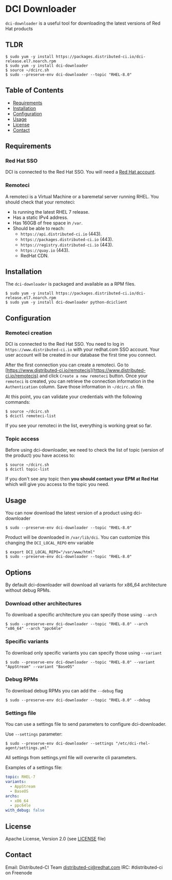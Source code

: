 # DCI Downloader

`dci-downloader` is a useful tool for downloading the latest versions of Red Hat products

## TLDR

```console
$ sudo yum -y install https://packages.distributed-ci.io/dci-release.el7.noarch.rpm
$ sudo yum -y install dci-downloader
$ source ~/dcirc.sh
$ sudo --preserve-env dci-downloader --topic "RHEL-8.0"
```

## Table of Contents

- [Requirements](#requirements)
- [Installation](#installation)
- [Configuration](#configuration)
- [Usage](#usage)
- [License](#license)
- [Contact](#contact)

## Requirements

### Red Hat SSO

DCI is connected to the Red Hat SSO. You will need a [Red Hat account](https://access.redhat.com/).

### Remoteci

A remoteci is a Virtual Machine or a baremetal server running RHEL.
You should check that your remoteci:

- Is running the latest RHEL 7 release.
- Has a static IPv4 address.
- Has 160GB of free space in `/var`.
- Should be able to reach:
  - `https://api.distributed-ci.io` (443).
  - `https://packages.distributed-ci.io` (443).
  - `https://registry.distributed-ci.io` (443).
  - `https://quay.io` (443).
  - RedHat CDN.

## Installation

The `dci-downloader` is packaged and available as a RPM files.

```console
$ sudo yum -y install https://packages.distributed-ci.io/dci-release.el7.noarch.rpm
$ sudo yum -y install dci-downloader python-dciclient
```

## Configuration

### Remoteci creation

DCI is connected to the Red Hat SSO. You need to log in `https://www.distributed-ci.io` with your redhat.com SSO account. Your user account will be created in our database the first time you connect.

After the first connection you can create a remoteci. Go to [https://www.distributed-ci.io/remotecis](https://www.distributed-ci.io/remotecis) and click `Create a new remoteci` button. Once your `remoteci` is created, you can retrieve the connection information in the `Authentication` column. Save those information in `~/dcirc.sh` file.

At this point, you can validate your credentials with the following commands:

```console
$ source ~/dcirc.sh
$ dcictl remoteci-list
```

If you see your remoteci in the list, everything is working great so far.

### Topic access

Before using dci-downloader, we need to check the list of topic (version of the product) you have access to:

```console
$ source ~/dcirc.sh
$ dcictl topic-list
```

If you don't see any topic then **you should contact your EPM at Red Hat** which will give you access to the topic you need.

## Usage

You can now download the latest version of a product using dci-downloader

```console
$ sudo --preserve-env dci-downloader --topic "RHEL-8.0"
```

Product will be downloaded in `/var/lib/dci`. You can customize this changing the `DCI_LOCAL_REPO` env variable

```console
$ export DCI_LOCAL_REPO="/var/www/html"
$ sudo --preserve-env dci-downloader --topic "RHEL-8.0"
```

## Options

By default dci-downloader will download all variants for x86_64 architecture without debug RPMs.


### Download other architectures

To download a specific architecture you can specify those using `--arch`

```console
$ sudo --preserve-env dci-downloader --topic "RHEL-8.0" --arch "x86_64" --arch "ppc64le"
```

### Specific variants

To download only specific variants you can specify those using `--variant`

```console
$ sudo --preserve-env dci-downloader --topic "RHEL-8.0" --variant "AppStream" --variant "BaseOS"
```

### Debug RPMs

To download debug RPMs you can add the `--debug` flag

```console
$ sudo --preserve-env dci-downloader --topic "RHEL-8.0" --debug
```

### Settings file

You can use a settings file to send parameters to configure dci-downloader.

Use `--settings` parameter:

```console
$ sudo --preserve-env dci-downloader --settings "/etc/dci-rhel-agent/settings.yml"
```

All settings from settings.yml file will overwrite cli parameters.

Examples of a settings file:

```yaml
topic: RHEL-7
variants:
  - AppStream
  - BaseOS
archs:
  - x86_64
  - ppc64le
with_debug: false
```


## License

Apache License, Version 2.0 (see [LICENSE](LICENSE) file)

## Contact

Email: Distributed-CI Team <distributed-ci@redhat.com>
IRC: #distributed-ci on Freenode
